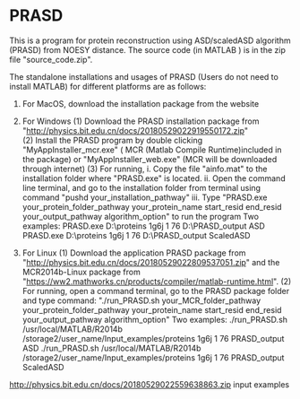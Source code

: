 # PRASD
This is a program for protein reconstruction using ASD/scaledASD algorithm (PRASD) from NOESY distance. The source code (in MATLAB ) is in the zip file "source_code.zip". 

The standalone installations and usages of PRASD (Users do not need to install MATLAB) for different platforms are as follows:

1) For MacOS, download the installation package from the website 



2) For Windows
  (1)  Download the PRASD installation package  from "http://physics.bit.edu.cn/docs/20180529022919550172.zip"  
  (2)  Install the PRASD program by double clicking "MyAppInstaller_mcr.exe" ( MCR (Matlab Compile Runtime)included in the package) or "MyAppInstaller_web.exe" (MCR will be downloaded through internet)
  (3)  For running, 
        i.  Copy the file "ainfo.mat" to the installation folder where "PRASD.exe" is located.
       ii.  Open the command line terminal, and go to the installation folder from terminal using command "pushd your_installation_pathway"
      iii. Type "PRASD.exe your_protein_folder_pathway your_protein_name start_resid end_resid your_output_pathway algorithm_option" to run the program
     Two examples:
      PRASD.exe D:\proteins 1g6j 1 76 D:\PRASD_output ASD 
      PRASD.exe D:\proteins 1g6j 1 76 D:\PRASD_output ScaledASD


 
3) For Linux 
  (1)  Download the application PRASD package from "http://physics.bit.edu.cn/docs/20180529022809537051.zip" and the MCR2014b-Linux package from "https://ww2.mathworks.cn/products/compiler/matlab-runtime.html". 
  (2)  For running, open a command terminal, go to the PRASD package folder and type command:
        "./run_PRASD.sh your_MCR_folder_pathway your_protein_folder_pathway your_protein_name start_resid end_resid your_output_pathway algorithm_option" 
     Two examples: 
        ./run_PRASD.sh /usr/local/MATLAB/R2014b /storage2/user_name/Input_examples/proteins 1g6j 1 76 PRASD_output ASD 
        ./run_PRASD.sh /usr/local/MATLAB/R2014b /storage2/user_name/Input_examples/proteins 1g6j 1 76 PRASD_output ScaledASD
  


http://physics.bit.edu.cn/docs/20180529022559638863.zip input examples
